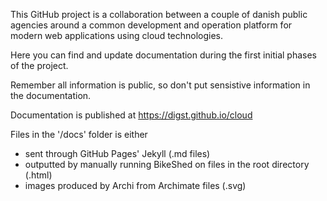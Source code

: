 This GitHub project is a collaboration between a couple of danish public agencies around a common development and 
operation platform for modern web applications using cloud technologies. 

Here you can find and update documentation during the first initial phases of the project. 

Remember all information is public, so don't put sensistive information in the documentation. 

Documentation is published at https://digst.github.io/cloud

Files in the '/docs' folder is either 
 - sent through GitHub Pages' Jekyll (.md files)
 - outputted by manually running BikeShed on files in the root directory (.html) 
 - images produced by Archi from Archimate files (.svg)
 
 

